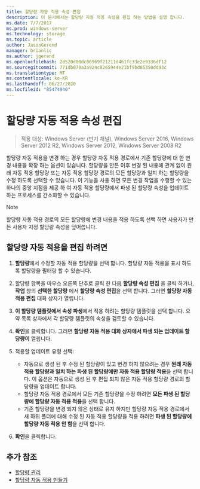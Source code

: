 ```yaml
---
title: 할당량 자동 적용 속성 편집
description: 이 문서에서는 할당량 자동 적용 속성을 편집 하는 방법을 설명 합니다.
ms.date: 7/7/2017
ms.prod: windows-server
ms.technology: storage
ms.topic: article
author: JasonGerend
manager: brianlic
ms.author: jgerend
ms.openlocfilehash: 2d520d80dc06969f21211d461fc33e2e9336df12
ms.sourcegitcommit: 771db070a3a924c8265944e21bf9bd85350dd93c
ms.translationtype: MT
ms.contentlocale: ko-KR
ms.lasthandoff: 06/27/2020
ms.locfileid: "85474940"
---
```

# <a name="edit-auto-apply-quota-properties"></a>할당량 자동 적용 속성 편집

> 적용 대상: Windows Server (반기 채널), Windows Server 2016, Windows Server 2012 R2, Windows Server 2012, Windows Server 2008 R2

할당량 자동 적용을 변경 하는 경우 할당량 자동 적용 경로에서 기존 할당량에 대 한 변경 내용을 확장 하는 옵션이 있습니다. 할당량을 만든 이후 변경 된 내용에 관계 없이 원래 자동 적용 할당량 또는 자동 적용 할당량 경로의 모든 할당량과 일치 하는 할당량을 수정 하도록 선택할 수 있습니다. 이 기능을 사용 하면 모든 변경 작업을 수행할 수 있는 하나의 중앙 지점을 제공 하 여 자동 적용 할당량에서 파생 된 할당량 속성을 업데이트 하는 프로세스를 간소화할 수 있습니다.

> [!Note]
> 할당량 자동 적용 경로의 모든 할당량에 변경 내용을 적용 하도록 선택 하면 사용자가 만든 사용자 지정 할당량 속성을 덮어씁니다.

## <a name="to-edit-an-auto-apply-quota"></a>할당량 자동 적용을 편집 하려면

1.  **할당량**에서 수정할 자동 적용 할당량을 선택 합니다. 할당량 자동 적용을 표시 하도록 할당량을 필터링 할 수 있습니다.

2.  할당량 항목을 마우스 오른쪽 단추로 클릭 한 다음 **할당량 속성 편집** 을 클릭 하거나, **작업** 창의 **선택한 할당량** 에서 **할당량 속성 편집**을 선택 합니다. 그러면 **할당량 자동 적용 편집** 대화 상자가 열립니다.

3.  **이 할당량 템플릿에서 속성 파생**에서 적용 하려는 할당량 템플릿을 선택 합니다. 요약 목록 상자에서 각 할당량 템플릿의 속성을 검토할 수 있습니다.

4.  **확인**을 클릭합니다. 그러면 **할당량 자동 적용 대화 상자에서 파생 되는 업데이트 할당량이** 열립니다.

5.  적용할 업데이트 유형 선택:

    -   자동으로 생성 된 후 수정 된 할당량이 있고 변경 하지 않으려는 경우 **원래 자동 적용 할당량과 일치 하는 파생 된 할당량에만 자동 적용 할당량 적용**을 선택 합니다. 이 옵션은 자동으로 생성 된 후 편집 되지 않은 자동 적용 할당량 경로의 할당량을 업데이트 합니다.
    -   할당량 자동 적용 경로에서 모든 기존 할당량을 수정 하려면 **모든 파생 된 할당량에 할당량 자동 적용 적용**을 선택 합니다.
    -   기존 할당량을 변경 되지 않은 상태로 유지 하지만 할당량 자동 적용 경로에서 새 하위 폴더에 대해 수정 된 자동 적용 할당량을 적용 하려면 **파생 된 할당량에 할당량 자동 적용 안 함**을 선택 합니다.

6.  **확인**을 클릭합니다.

## <a name="additional-references"></a>추가 참조

-   [할당량 관리](quota-management.md)
-   [할당량 자동 적용 만들기](create-auto-apply-quota.md)


